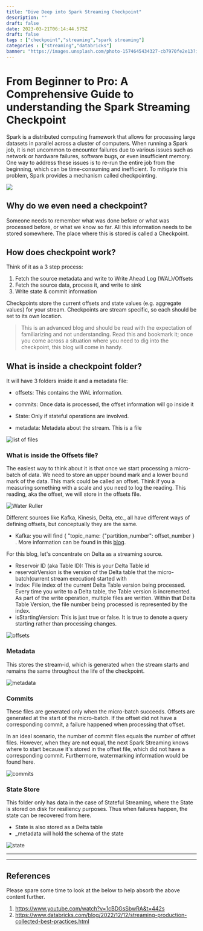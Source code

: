 ```yaml
---
title: "Dive Deep into Spark Streaming Checkpoint"
description: ""
draft: false
date: 2023-03-21T06:14:44.575Z
draft: false
tags : ["checkpoint","streaming","spark streaming"]
categories : ["streaming","databricks"]
banner: "https://images.unsplash.com/photo-1574645434327-cb7970fe2e13?ixlib=rb-4.0.3&ixid=MnwxMjA3fDB8MHxwaG90by1wYWdlfHx8fGVufDB8fHx8&auto=format&fit=crop&w=774&q=80"
---
```


# From Beginner to Pro: A Comprehensive Guide to understanding the Spark Streaming Checkpoint


Spark is a distributed computing framework that allows for processing large datasets in parallel across a cluster of computers. When running a Spark job, it is not uncommon to encounter failures due to various issues such as network or hardware failures, software bugs, or even insufficient memory. One way to address these issues is to re-run the entire job from the beginning, which can be time-consuming and inefficient. To mitigate this problem, Spark provides a mechanism called checkpointing.

![](https://miro.medium.com/v2/resize:fit:720/0*ak1MMnA6tCrEkkNT)

## Why do we even need a checkpoint?
Someone needs to remember what was done before or what was processed before, or what we know so far. All this information needs to be stored somewhere. The place where this is stored is called a Checkpoint. 





## How does checkpoint work?
Think of it as a 3 step process:

1. Fetch the source metadata and write to Write Ahead Log (WAL)/Offsets
2. Fetch the source data, process it, and write to sink
3. Write state & commit information

Checkpoints store the current offsets and state values (e.g. aggregate values) for your stream. Checkpoints are stream specific, so each should be set to its own location. 



> This is an advanced blog and should be read with the expectation of familiarizing and not understanding. Read this and bookmark it; once you come across a situation where you need to dig into the checkpoint, this blog will come in handy. 



## What is inside a checkpoint folder?
It will have 3 folders inside it and a metadata file:
* offsets: This contains the WAL information.
* commits: Once data is processed, the offset information will go inside it
* State: Only if stateful operations are involved.

  
* metadata: Metadata about the stream. This is a file

![list of files](https://lh3.googleusercontent.com/wvwCRGZhF2PCv1K87iVQXx889xijfZQMl8ouEoycJmISg3NJZRMOSH6L_P5uyGCXSToPE4PKdoV9lv1GmfHEIcXwyw0zxZRYN9MppbABZ9oOJEoGidJIiudkeyhwNQO0l3A5PxxbUYysGn-urbN2fi8)



### What is inside the Offsets file?
The easiest way to think about it is that once we start processing a micro-batch of data. We need to store an upper bound mark and a lower bound mark of the data. This mark could be called an offset. Think if you a measuring something with a scale and you need to log the reading. This reading, aka the offset, we will store in the offsets file.

![Water Ruller](https://media.istockphoto.com/id/453511059/photo/deep-water-guage.jpg?s=612x612&w=is&k=20&c=FUjA9o3QJ-qW8DNWR7QLtjBczBm0jt82y9SbTT9eNRI=)




Different sources like Kafka, Kinesis, Delta, etc., all have different ways of defining offsets, but conceptually they are the same.

* Kafka: you will find { "topic_name: {"partition_number": offset_number } . More information can be found in this [blog](https://medium.com/@canadiandataguy/how-to-upgrade-your-spark-stream-application-with-a-new-checkpoint-4dce7fa2cd96).

For this blog, let's concentrate on Delta as a streaming source.

* Reservoir ID (aka Table ID): This is your Delta Table id
* reservoirVersion is the version of the Delta table that the micro-batch(current stream execution) started with
* Index: File index of the current Delta Table version being processed. Every time you write to a Delta table, the Table version is incremented. As part of the write operation, multiple files are written. Within that Delta Table Version, the file number being processed is represented by the index. 
* isStartingVersion: This is just true or false. It is true to denote a query starting rather than processing changes.



![offsets](https://lh5.googleusercontent.com/vfg-MulqfyLYZg283T4SUXTnDk_69k2LLdDID3TUPw18_JhAcuMEGzhYUK1cUOCd5bksGK5baQ_jd1WdEyAL0XaScX89gcdfCboXC2qaiZShqjqaQr-VeEotykz-iEn0q-Q9z2XRXOynzHgm6760Pmo)




### Metadata
This stores the stream-id, which is generated when the stream starts and remains the same throughout the life of the checkpoint.




![metadata](https://lh5.googleusercontent.com/6e-50SDaKfOdxQZ8gzX6xbdY9pNNfvQzWlLvaTM1-DcdQfRKBRPKaMiEED3QB4AbfBpE5JfktYDMbn1EVfH7We8aIV3VO46Gq27on4TXIQNeFlmJbye7lxP99trJP46yDifB4uFnfJtceD_nyFOmdZ0)




### Commits
These files are generated only when the micro-batch succeeds. Offsets are generated at the start of the micro-batch. If the offset did not have a corresponding commit, a failure happened when processing that offset. 

In an ideal scenario, the number of commit files equals the number of offset files. However, when they are not equal, the next Spark Streaming knows where to start because it's stored in the offset file, which did not have a corresponding commit. Furthermore, watermarking information would be found here.





![commits](https://lh3.googleusercontent.com/9AYQ33-jCAF0lOt6-BglpbM61m5u0R5L9jPdwVz-vDGGnNNIJlQulLPSdggnpMNeCX90u5p-MJfzk39rOkTR03JOSdCA9d1e_hD9AbjwTiSRseLlmnq9RaaWLQ6JrsvhCwgCase3-Kl-7PTyHfT9Pnc)




### State Store
This folder only has data in the case of Stateful Streaming, where the State is stored on disk for resiliency purposes. Thus when failures happen, the state can be recovered from here. 
* State is also stored as a Delta table
* _metadata  will hold the schema of the state





![state](https://lh5.googleusercontent.com/uJUjG1bSX73eC0HJhBMTwuqgLyDBLmdrh6Ra0OR5TOg22jLbPoGt9Oxgh5qpUZj5iyyl5R6SUsLvNx6aX1kTgPiXdce3xsYe14nU6qqymboHl13lOCZ2ETUI4tat2kTXOr8_fgXkPvKXC5PbUsFGwaQ)


 

------------------------------
------------------------


## References
Please spare some time to look at the below to help absorb the above content further.
1. <https://www.youtube.com/watch?v=1cBDGsSbwRA&t=442s>
2. https://www.databricks.com/blog/2022/12/12/streaming-production-collected-best-practices.html


